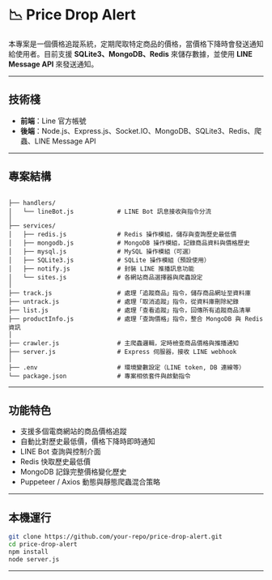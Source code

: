 # 📉 Price Drop Alert

本專案是一個價格追蹤系統，定期爬取特定商品的價格，當價格下降時會發送通知給使用者。目前支援 **SQLite3、MongoDB、Redis** 來儲存數據，並使用 **LINE Message API** 來發送通知。

---

## 技術棧

- **前端**：Line 官方帳號
- **後端**：Node.js、Express.js、Socket.IO、MongoDB、SQLite3、Redis、爬蟲、LINE Message API 

---

## 專案結構

```

├── handlers/
│   └── lineBot.js            # LINE Bot 訊息接收與指令分流
│
├── services/
│   ├── redis.js              # Redis 操作模組，儲存與查詢歷史最低價
│   ├── mongodb.js            # MongoDB 操作模組，記錄商品資料與價格歷史
│   ├── mysql.js              # MySQL 操作模組（可選）
│   ├── SQLite3.js            # SQLite 操作模組（預設使用）
│   ├── notify.js             # 封裝 LINE 推播訊息功能
│   └── sites.js              # 各網站商品選擇器與爬蟲設定
│
├── track.js                  # 處理「追蹤商品」指令，儲存商品網址至資料庫
├── untrack.js                # 處理「取消追蹤」指令，從資料庫刪除紀錄
├── list.js                   # 處理「查看追蹤」指令，回傳所有追蹤商品清單
├── productInfo.js            # 處理「查詢價格」指令，整合 MongoDB 與 Redis 資訊
│
├── crawler.js                # 主爬蟲邏輯，定時檢查商品價格與推播通知
├── server.js                 # Express 伺服器，接收 LINE webhook
│
├── .env                      # 環境變數設定（LINE token, DB 連線等）
└── package.json              # 專案相依套件與啟動指令

```

---


##  功能特色

- 支援多個電商網站的商品價格追蹤
- 自動比對歷史最低價，價格下降時即時通知
- LINE Bot 查詢與控制介面
- Redis 快取歷史最低價
- MongoDB 記錄完整價格變化歷史
- Puppeteer / Axios 動態與靜態爬蟲混合策略

---


## 本機運行


```bash
git clone https://github.com/your-repo/price-drop-alert.git
cd price-drop-alert
npm install
node server.js
```

---



